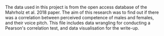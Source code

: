 The data used in this project is from the open access database of the Mahrholz et al. 2018 paper.
The aim of this research was to find out if there was a correlation between perceived competence of males and females, and their voice pitch.
This file includes data wrangling for conducting a Pearson's correlation test, and data visualisation for the write-up.
